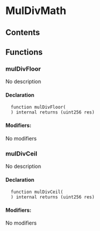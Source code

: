 # MulDivMath





## Contents
<!-- START doctoc -->
<!-- END doctoc -->




## Functions

### mulDivFloor
No description


#### Declaration
```solidity
  function mulDivFloor(
  ) internal returns (uint256 res)
```

#### Modifiers:
No modifiers



### mulDivCeil
No description


#### Declaration
```solidity
  function mulDivCeil(
  ) internal returns (uint256 res)
```

#### Modifiers:
No modifiers





